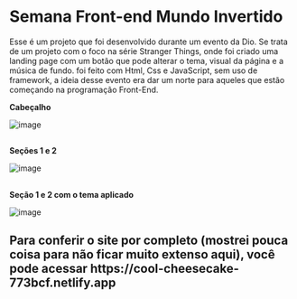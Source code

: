 <h1>Semana Front-end Mundo Invertido</h1>

Esse é um projeto que foi desenvolvido durante um evento da Dio.
Se trata de um projeto com o foco na série Stranger Things, onde foi criado uma landing page com um botão que pode alterar o tema, visual da página e a música de fundo.
foi feito com Html, Css e JavaScript, sem uso de framework, a ideia desse evento era dar um norte para aqueles que estão começando na programação Front-End.


<strong>Cabeçalho</strong>

![image](https://user-images.githubusercontent.com/83431949/186586017-a1967a7b-7221-4a44-8c1a-cb9e61804653.png)

##

<strong>Seções 1 e 2</strong>

![image](https://user-images.githubusercontent.com/83431949/186586155-962c3ef7-d1cf-4182-9345-9bba9bc7d3b6.png)

##

<strong>Seção 1 e 2 com o tema aplicado </strong>

![image](https://user-images.githubusercontent.com/83431949/186586480-fba3120e-2999-45a2-9fe4-c996ca9a62a4.png)

<h2>Para conferir o site por completo (mostrei pouca coisa para não ficar muito extenso aqui), você pode acessar https://cool-cheesecake-773bcf.netlify.app</h2>
